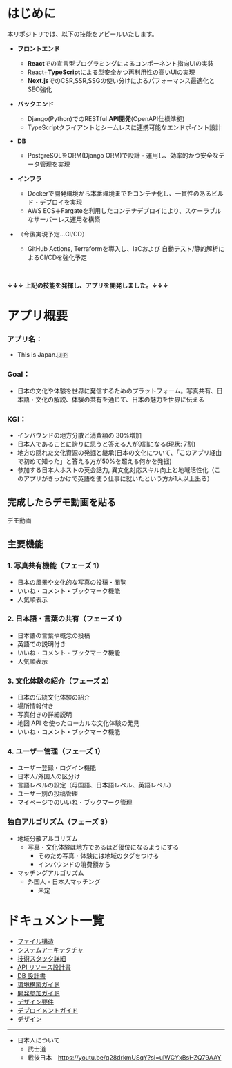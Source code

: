 # はじめに
本リポジトリでは、以下の技能をアピールいたします。
- **フロントエンド**
  - **React**での宣言型プログラミングによるコンポーネント指向UIの実装
  - React+**TypeScript**による型安全かつ再利用性の高いUIの実現
  - **Next.js**でのCSR,SSR,SSGの使い分けによるパフォーマンス最適化とSEO強化

- **バックエンド**
  - Django(Python)でのRESTful **API開発**(OpenAPI仕様準拠)
  - TypeScriptクライアントとシームレスに連携可能なエンドポイント設計

- **DB**
  - PostgreSQLをORM(Django ORM)で設計・運用し、効率的かつ安全なデータ管理を実現

- **インフラ**
  - Dockerで開発環境から本番環境までをコンテナ化し、一貫性のあるビルド・デプロイを実現
  - AWS ECS＋Fargateを利用したコンテナデプロイにより、スケーラブルなサーバーレス運用を構築
- （今後実現予定...CI/CD）
  - GitHub Actions, Terraformを導入し、IaCおよび 自動テスト/静的解析によるCI/CDを強化予定

<br>

**↓↓↓ 上記の技能を発揮し、アプリを開発しました。↓↓↓**

# アプリ概要

### アプリ名：
- This is Japan.🇯🇵
  
### Goal：
- 日本の文化や体験を世界に発信するためのプラットフォーム。写真共有、日本語・文化の解説、体験の共有を通じて、日本の魅力を世界に伝える <br>

### KGI：
- インバウンドの地方分散と消費額の 30%増加
- 日本人であることに誇りに思うと答える人が9割になる(現状: 7割)
- 地方の隠れた文化資源の発掘と継承(日本の文化について、「このアプリ経由で初めて知った」と答える方が50%を超える何かを発掘)
- 参加する日本人ホストの英会話力, 異文化対応スキル向上と地域活性化（このアプリがきっかけで英語を使う仕事に就いたという方が1人以上出る）

## 完成したらデモ動画を貼る
デモ動画

## 主要機能

### 1. 写真共有機能（フェーズ 1）

- 日本の風景や文化的な写真の投稿・閲覧
- いいね・コメント・ブックマーク機能
- 人気順表示

### 2. 日本語・言葉の共有（フェーズ 1）

- 日本語の言葉や概念の投稿
- 英語での説明付き
- いいね・コメント・ブックマーク機能
- 人気順表示

### 3. 文化体験の紹介（フェーズ 2）

- 日本の伝統文化体験の紹介
- 場所情報付き
- 写真付きの詳細説明
- 地図 API を使ったローカルな文化体験の発見
- いいね・コメント・ブックマーク機能

### 4. ユーザー管理（フェーズ 1）

- ユーザー登録・ログイン機能
- 日本人/外国人の区分け
- 言語レベルの設定（母国語、日本語レベル、英語レベル）
- ユーザー別の投稿管理
- マイページでのいいね・ブックマーク管理

### 独自アルゴリズム（フェーズ 3）

- 地域分散アルゴリズム
  - 写真・文化体験は地方であるほど優位になるようにする
    - そのため写真・体験には地域のタグをつける
    - インバウンドの消費額から
- マッチングアルゴリズム
  - 外国人 - 日本人マッチング
    - 未定


# ドキュメント一覧
- [ファイル構造](https://github.com/hirokishimizu39/ThisIsJapan2/blob/main/docs/architecture/file-structure.md)
- [システムアーキテクチャ](https://github.com/hirokishimizu39/ThisIsJapan2/blob/main/docs/architecture/system-architecture.md)
- [技術スタック詳細](docs/architecture/technology-stack.md)
- [API リソース設計書](docs/api/api-specification.md)
- [DB 設計書](docs/database/database-design.md)
- [環境構築ガイド](docs/SETUP.md)
- [開発参加ガイド](docs/CONTRIBUTING.md)
- [デザイン要件](https://github.com/hirokishimizu39/ThisIsJapan2/blob/feature/photo/docs/design/design.md)
- [デプロイメントガイド](docs/deployment/deployment-guide.md)
- [デザイン](docs/design/design.md)



---
- 日本人について
  - 武士道
  - 戦後日本　https://youtu.be/q28drkmUSqY?si=ulWCYxBsHZQ79AAY
